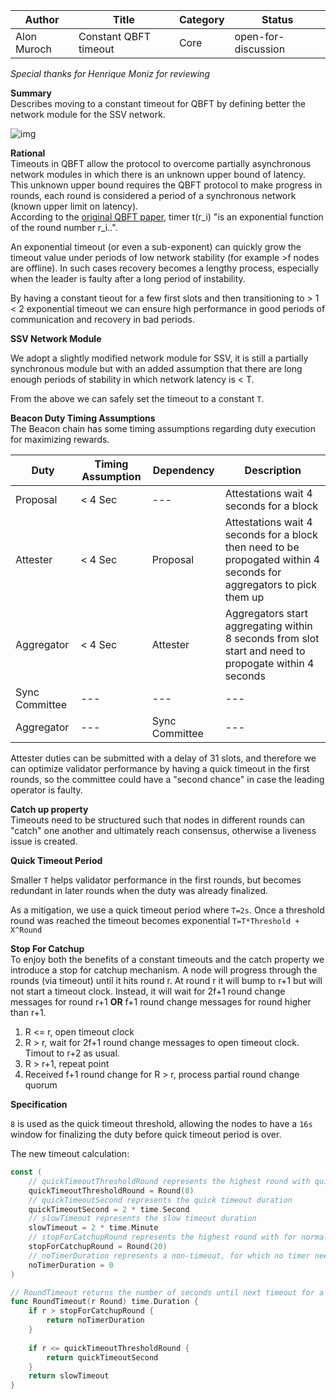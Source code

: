 | Author      | Title                 | Category | Status |
|-------------|-----------------------|----------|--------|
| Alon Muroch | Constant QBFT timeout | Core     | open-for-discussion  |

_Special thanks for Henrique Moniz for reviewing_

**Summary**  
Describes moving to a constant timeout for QBFT by defining better the network module for the SSV network.

![img](https://i.imgur.com/GEJLBDC.png)

**Rational**  
Timeouts in QBFT allow the protocol to overcome partially asynchronous network modules in which there is an unknown upper bound of latency. 
This unknown upper bound requires the QBFT protocol to make progress in rounds, each round is considered a period of a synchronous network (known upper limit on latency).  
According to the [original QBFT paper](https://arxiv.org/pdf/2002.03613.pdf), timer t(r_i) "is an exponential function of the round number r_i..".

An exponential timeout (or even a sub-exponent) can quickly grow the timeout value under periods of low network stability (for example >f nodes are offline). 
In such cases recovery becomes a lengthy process, especially when the leader is faulty after a long period of instability.  

By having a constant tieout for a few first slots and then transitioning to > 1 < 2 exponential timeout we can ensure high performance in good periods of communication and recovery in bad periods.

**SSV Network Module**  

We adopt a slightly modified network module for SSV, it is still a partially synchronous module but with an added assumption that there are long enough periods of stability in which network latency is < T.

From the above we can safely set the timeout to a constant `T`.

**Beacon Duty Timing Assumptions**  
The Beacon chain has some timing assumptions regarding duty execution for maximizing rewards.

| Duty           | Timing Assumption | Dependency     | Description                                                                                                         |
|----------------|-------------------|----------------|---------------------------------------------------------------------------------------------------------------------|
| Proposal       | < 4 Sec           | ---            | Attestations wait 4 seconds for a block                                                                             |
| Attester       | < 4 Sec           | Proposal       | Attestations wait 4 seconds for a block then need to be propogated within 4 seconds for aggregators to pick them up |
| Aggregator     | < 4 Sec           | Attester       | Aggregators start aggregating within 8 seconds from slot start and need to propogate within 4 seconds               |
| Sync Committee | ---               | ---            | ---                                                                                                                 |
| Aggregator     | ---               | Sync Committee | ---                                                                                                                 |


Attester duties can be submitted with a delay of 31 slots, 
and therefore we can optimize validator performance by having a quick timeout in the first rounds,
so the committee could have a "second chance" in case the leading operator is faulty.

**Catch up property**   
Timeouts need to be structured such that nodes in different rounds can "catch" one another and ultimately reach consensus, otherwise a liveness issue is created.

**Quick Timeout Period**

Smaller `T` helps validator performance in the first rounds, 
but becomes redundant in later rounds when the duty was already finalized.

As a mitigation, we use a quick timeout period where `T=2s`. 
Once a threshold round was reached the timeout becomes exponential `T=T*Threshold + X^Round`

**Stop For Catchup**  
To enjoy both the benefits of a constant timeouts and the catch property we introduce a stop for catchup mechanism. 
A node will progress through the rounds (via timeout) until it hits round r. At round r it will bump to r+1 but will not start a timeout clock.
Instead, it will wait for 2f+1 round change messages for round r+1 **OR** f+1 round change messages for round higher than r+1.

1) R <= r, open timeout clock  
2) R > r, wait for 2f+1 round change messages to open timeout clock. Timout to r+2 as usual.
3) R > r+1, repeat point
4) Received f+1 round change for R > r, process partial round change quorum

**Specification**  

`8` is used as the quick timeout threshold, allowing the nodes to have a `16s` window for finalizing the duty before quick timeout period is over.

The new timeout calculation:

```go
const (
    // quickTimeoutThresholdRound represents the highest round with quick timeout
    quickTimeoutThresholdRound = Round(8)
    // quickTimeoutSecond represents the quick timeout duration
    quickTimeoutSecond = 2 * time.Second
    // slowTimeout represents the slow timeout duration
    slowTimeout = 2 * time.Minute
    // stopForCatchupRound represents the highest round with for normal timeout cycle
    stopForCatchupRound = Round(20)
    // noTimerDuration represents a non-timeout, for which no timer needs to be started
    noTimerDuration = 0
)

// RoundTimeout returns the number of seconds until next timeout for a given round.
func RoundTimeout(r Round) time.Duration {
    if r > stopForCatchupRound {
        return noTimerDuration
    }
    
    if r <= quickTimeoutThresholdRound {
        return quickTimeoutSecond
    }
    return slowTimeout
}
```
